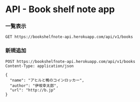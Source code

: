 # API - Book shelf note app

### 一覧表示

    GET https://bookshelfnote-api.herokuapp.com/api/v1/books

### 新規追加

    POST https://bookshelfnote-api.herokuapp.com/api/v1/books
    Content-Type: application/json
    
    {
      "name": "アヒルと鴨のコインロッカー",
      "author": "伊坂幸太郎",
      "url": "http://b.jp"
    }
